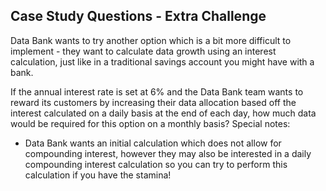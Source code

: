 ## Case Study Questions - Extra Challenge

Data Bank wants to try another option which is a bit more difficult to implement - they want to calculate data growth using an interest calculation, just like in a traditional savings account you might have with a bank.

If the annual interest rate is set at 6% and the Data Bank team wants to reward its customers by increasing their data allocation based off the interest calculated on a daily basis at the end of each day, how much data would be required for this option on a monthly basis?
Special notes:
- Data Bank wants an initial calculation which does not allow for compounding interest, however they may also be interested in a daily compounding interest calculation so you can try to perform this calculation if you have the stamina!
